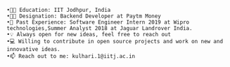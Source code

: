	•👨‍🎓 Education: IIT Jodhpur, India	
 	•🧑‍💼 Designation: Backend Developer at Paytm Money
	•💼 Past Experience: Software Engineer Intern 2019 at Wipro technologies,Summer Analyst 2018 at Jaguar Landrover India.
 	•💡 Always open for new ideas, feel free to reach out
 	•💻 Willing to contribute in open source projects and work on new and innovative ideas.
 	•📫 Reach out to me: kulhari.1@iitj.ac.in

<!---
anshulkulhari/anshulkulhari is a ✨ special ✨ repository because its `README.md` (this file) appears on your GitHub profile.
You can click the Preview link to take a look at your changes.
--->
